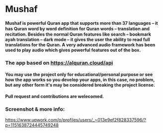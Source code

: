 # Mushaf

#### Mushaf is powerful Quran app that supports more than 37 languages –   it has Quran word by word deﬁnition for Quran words –  translation and recitation. Besides the normal Quran features like search –   bookmark ayah translation –   dark mode –   it gives the user the ability to read full translations for the Quran. A very advanced audio framework has been used to play audio which gives powerful features out of the box.

### The app based on https://alquran.cloud/api

#### You may use the project only for educational/personal purpose or see how the app works so you develop your apps, in this case, no problem, but any other form it's may be considered breaking the project license.

#### Pull request and contributions are welecomed.

### Screenshot & more info:
https://www.upwork.com/o/profiles/users/_~013e9ef2f828337596/?p=1151638724445749248
